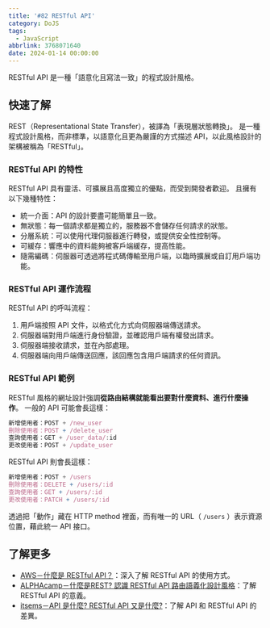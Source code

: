 ```yaml
---
title: '#82 RESTful API'
category: DoJS
tags:
  - JavaScript
abbrlink: 3768071640
date: 2024-01-14 00:00:00
---
```

RESTful API 是一種「語意化且寫法一致」的程式設計風格。
<!--more-->
## 快速了解
REST（Representational State Transfer），被譯為「表現層狀態轉換」。
是一種程式設計風格，而非標準，以語意化且更為嚴謹的方式描述 API，以此風格設計的架構被稱為「RESTful」。
### RESTful API 的特性
RESTful API 具有靈活、可擴展且高度獨立的優點，而受到開發者歡迎。
且擁有以下幾種特性：
- 統一介面：API 的設計要盡可能簡單且一致。
- 無狀態：每一個請求都是獨立的，服務器不會儲存任何請求的狀態。
- 分層系統：可以使用代理伺服器進行轉發，或提供安全性控制等。
- 可緩存：響應中的資料能夠被客戶端緩存，提高性能。
- 隨需編碼：伺服器可透過將程式碼傳輸至用戶端，以臨時擴展或自訂用戶端功能。
### RESTful API 運作流程
RESTful API 的呼叫流程：
1. 用戶端按照 API 文件，以格式化方式向伺服器端傳送請求。
2. 伺服器端對用戶端進行身份驗證，並確認用戶端有權發出請求。
3. 伺服器端接收請求，並在內部處理。
4. 伺服器端向用戶端傳送回應，該回應包含用戶端請求的任何資訊。
### RESTful API 範例
RESTful 風格的網址設計強調**從路由結構就能看出要對什麼資料、進行什麼操作**。
一般的 API 可能會長這樣：
```jsx
新增使用者：POST + /new_user
刪除使用者：POST + /delete_user
查詢使用者：GET + /user_data/:id
更改使用者：POST + /update_user
```
RESTful API 則會長這樣：
```jsx
新增使用者：POST + /users
刪除使用者：DELETE + /users/:id
查詢使用者：GET + /users/:id
更改使用者：PATCH + /users/:id
```
透過把「動作」藏在 HTTP method 裡面，而有唯一的 URL（ `/users` ）表示資源位置，藉此統一 API 接口。
## 了解更多
- [AWS－什麼是 RESTful API？](https://aws.amazon.com/tw/what-is/restful-api/)：深入了解 RESTful API 的使用方式。
- [ALPHAcamp－什麼是REST? 認識 RESTful API 路由語義化設計風格](https://tw.alphacamp.co/blog/rest-restful-api)：了解 RESTful API 的意義。
- [itsems－API 是什麼? RESTful API 又是什麼?](https://medium.com/itsems-frontend/api-是什麼-restful-api-又是什麼-a001a85ab638)：了解 API 和 RESTful API 的差異。